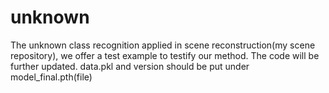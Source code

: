 # unknown
The unknown class  recognition applied in scene reconstruction(my scene repository), we offer a test example to testify our method. The code will be further updated.
 data.pkl and version should be put under model_final.pth(file)
